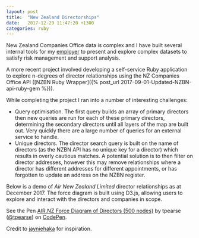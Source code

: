 ```yaml
---
layout: post
title:  "New Zealand Directorships"
date:   2017-12-29 11:47:20 +1300
categories: ruby
---
```


New Zealand Companies Office data is complex and I have built several internal tools for my [employer](https://www.linkedin.com/in/thomaspearse/) to present and explore complex datasets to satisfy risk management and support analysis.

A more recent project involved developing a self-service Ruby application to explore n-degrees of director relationships using the NZ Companies Office API ([NZBN Ruby Wrapper]({% post_url 2017-09-01-Updated-NZBN-api-ruby-gem %})).

While completing the project I ran into a number of interesting challenges:
- Query optimisation. The first query builds an array of primary directors then new queries are run for each of these primary directors, determining the secondary directors until all layers of the map are built out. Very quickly there are a large number of queries for an external service to handle.
- Unique directors. The director search query is built on the name of directors (as the NZBN API has no unique key for a director) which results in overly cautious matches. A potential solution is to then filter on director addresses, however this may remove relationships where a director has different addresses for different appointments, or has forgotten to update an address on the NZBN register.

Below is a demo of *Air New Zealand Limited* director relationships as at December 2017. The force diagram is built using D3.js, allowing users to explore and interact with the directors and companies in scope.

<p data-height="604" data-theme-id="0" data-slug-hash="mXyyxv" data-default-tab="result" data-user="tpearse" data-embed-version="2" data-pen-title="AIR.NZ Force Diagram of Directors (500 nodes)" class="codepen">See the Pen <a href="https://codepen.io/tpearse/pen/mXyyxv/">AIR.NZ Force Diagram of Directors (500 nodes)</a> by tpearse (<a href="https://codepen.io/tpearse">@tpearse</a>) on <a href="https://codepen.io">CodePen</a>.</p>
<script async src="https://production-assets.codepen.io/assets/embed/ei.js"></script>

Credit to [jayniehaka](https://github.com/jayniehaka/NZX50-directorships) for inspiration.
